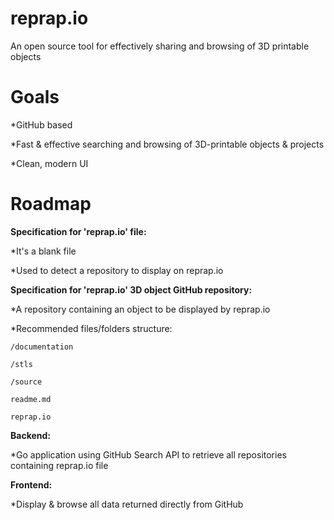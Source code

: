 # reprap.io
An open source tool for effectively sharing and browsing of 3D printable objects 

# Goals
  *GitHub based

  *Fast & effective searching and browsing of 3D-printable objects & projects

  *Clean, modern UI


# Roadmap


__Specification for 'reprap.io' file:__

  *It's a blank file
  
  *Used to detect a repository to display on reprap.io




__Specification for 'reprap.io' 3D object GitHub repository:__

  *A repository containing an object to be displayed by reprap.io
  
  *Recommended files/folders structure:
  
    /documentation
    
    /stls
    
    /source
    
    readme.md
    
    reprap.io
   
   



__Backend:__

  *Go application using GitHub Search API to retrieve all repositories containing reprap.io file




__Frontend:__

  *Display & browse all data returned directly from GitHub
  
  
  
  
